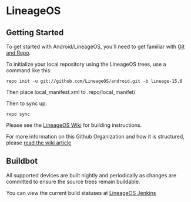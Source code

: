 LineageOS
===========

Getting Started
---------------

To get started with Android/LineageOS, you'll need to get
familiar with [Git and Repo](http://source.android.com/source/using-repo.html).

To initialize your local repository using the LineageOS trees, use a command like this:

    repo init -u git://github.com/LineageOS/android.git -b lineage-15.0

Then place local_manifest.xml to .repo/local_manifet/

Then to sync up:

    repo sync

Please see the [LineageOS Wiki](http://wiki.LineageOS.org/) for building instructions.

For more information on this Github Organization and how it is structured, 
please [read the wiki article](http://wiki.LineageOS.org/w/Github_Organization)

Buildbot
--------

All supported devices are built nightly and periodically as changes are committed to ensure the source trees remain buildable.

You can view the current build statuses at [LineageOS Jenkins](http://jenkins.LineageOS.org/)

